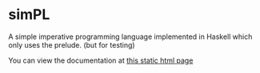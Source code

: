 # simPL
A simple imperative programming language implemented in Haskell which only uses the prelude. (but for testing)

You can view the documentation at [this static html page](http://htmlpreview.github.io/?https://github.com/jamipouchi/simPL/blob/main/dist-newstyle/build/x86_64-windows/ghc-8.10.7/SimPL-0.1.0.0/x/SimPL/doc/html/SimPL/SimPL/index.html)
